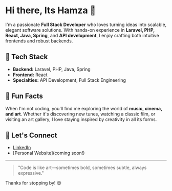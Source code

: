 # Hi there, Its Hamza 👋

I'm a passionate **Full Stack Developer** who loves turning ideas into scalable, elegant software solutions. With hands-on experience in **Laravel, PHP, React, Java, Spring**, and **API development**, I enjoy crafting both intuitive frontends and robust backends. 

## 🚀 Tech Stack

- **Backend:** Laravel, PHP, Java, Spring
- **Frontend:** React
- **Specialties:** API Development, Full Stack Engineering

## 🎨 Fun Facts

When I'm not coding, you'll find me exploring the world of **music, cinema, and art**. Whether it's discovering new tunes, watching a classic film, or visiting an art gallery, I love staying inspired by creativity in all its forms.

## 🔗 Let's Connect

- [LinkedIn](https://www.linkedin.com/in/hamza-zaitoun-9ab8512b1/) <!-- Replace # with your LinkedIn URL -->
- [Personal Website](coming soon!) <!-- Replace # with your website URL -->

---

> "Code is like art—sometimes bold, sometimes subtle, always expressive."

Thanks for stopping by! 😊
